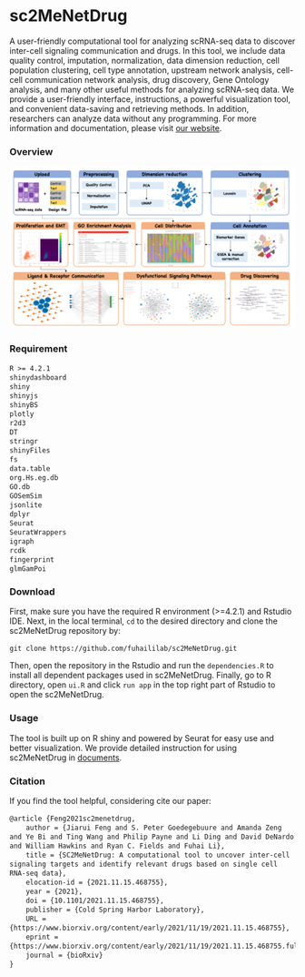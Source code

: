# sc2MeNetDrug
A user-friendly computational tool for analyzing scRNA-seq data to discover inter-cell signaling communication and drugs. In this tool, we include data quality control, imputation, normalization, data dimension reduction, cell population clustering, cell type annotation, upstream network analysis, cell-cell communication network analysis, drug discovery, Gene Ontology analysis, and many other useful methods for analyzing scRNA-seq data. We provide a user-friendly interface, instructions, a powerful visualization tool, and convenient data-saving and retrieving methods. In addition, researchers can analyze data without any programming. For more information and documentation, please visit [our website](https://fuhaililab.github.io/sc2MeNetDrug/).

### Overview
![overview](overview.png)

### Requirement
```
R >= 4.2.1
shinydashboard
shiny
shinyjs
shinyBS
plotly
r2d3
DT
stringr
shinyFiles
fs
data.table
org.Hs.eg.db
GO.db
GOSemSim
jsonlite
dplyr
Seurat
SeuratWrappers
igraph
rcdk
fingerprint
glmGamPoi
```

### Download
First, make sure you have the required R environment (>=4.2.1) and Rstudio IDE. Next, in the local terminal, `cd` to the desired directory and clone the sc2MeNetDrug repository by:
```
git clone https://github.com/fuhaililab/sc2MeNetDrug.git
```
Then, open the repository in the Rstudio and run the `dependencies.R` to install all dependent packages used in sc2MeNetDrug. Finally, go to R directory, open `ui.R` and click `run app` in the top right part of Rstudio to open the sc2MeNetDrug.

### Usage
The tool is built up on R shiny and powered by Seurat for easy use and better visualization. We provide detailed instruction for using sc2MeNetDrug in [documents](https://fuhaililab.github.io/sc2MeNetDrug/).


### Citation
If you find the tool helpful, considering cite our paper:
```
@article {Feng2021sc2menetdrug,
	author = {Jiarui Feng and S. Peter Goedegebuure and Amanda Zeng and Ye Bi and Ting Wang and Philip Payne and Li Ding and David DeNardo and William Hawkins and Ryan C. Fields and Fuhai Li},
	title = {SC2MeNetDrug: A computational tool to uncover inter-cell signaling targets and identify relevant drugs based on single cell RNA-seq data},
	elocation-id = {2021.11.15.468755},
	year = {2021},
	doi = {10.1101/2021.11.15.468755},
	publisher = {Cold Spring Harbor Laboratory},
	URL = {https://www.biorxiv.org/content/early/2021/11/19/2021.11.15.468755},
	eprint = {https://www.biorxiv.org/content/early/2021/11/19/2021.11.15.468755.full.pdf},
	journal = {bioRxiv}
}

```


